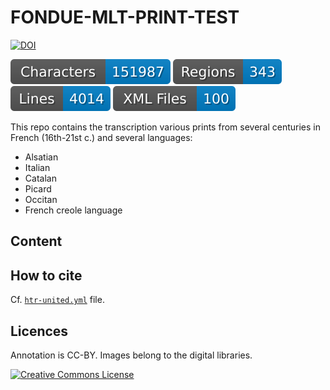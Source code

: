 # FONDUE-MLT-PRINT-TEST

[![DOI](https://zenodo.org/badge/10610960.svg)](https://zenodo.org/badge/latestdoi/10610960)


![characters badge](badges/characters.svg) ![regions badge](badges/regions.svg) ![lines badge](badges/lines.svg) ![files badge](badges/files.svg)

This repo contains the transcription various prints from several centuries in French (16th-21st c.) and several languages:
- Alsatian
- Italian
- Catalan
- Picard
- Occitan
- French creole language


## Content


## How to cite

Cf. [`htr-united.yml`](https://github.com/FoNDUE-HTR/FONDUE-MLT-PRINT-TEST/blob/main/htr-united.yml) file.

## Licences
Annotation is CC-BY. Images belong to the digital libraries.

<a rel="license" href="https://creativecommons.org/licenses/by/2.0"><img alt="Creative Commons License" style="border-width:0" src="https://i.creativecommons.org/l/by/2.0/88x31.png" /></a><br />